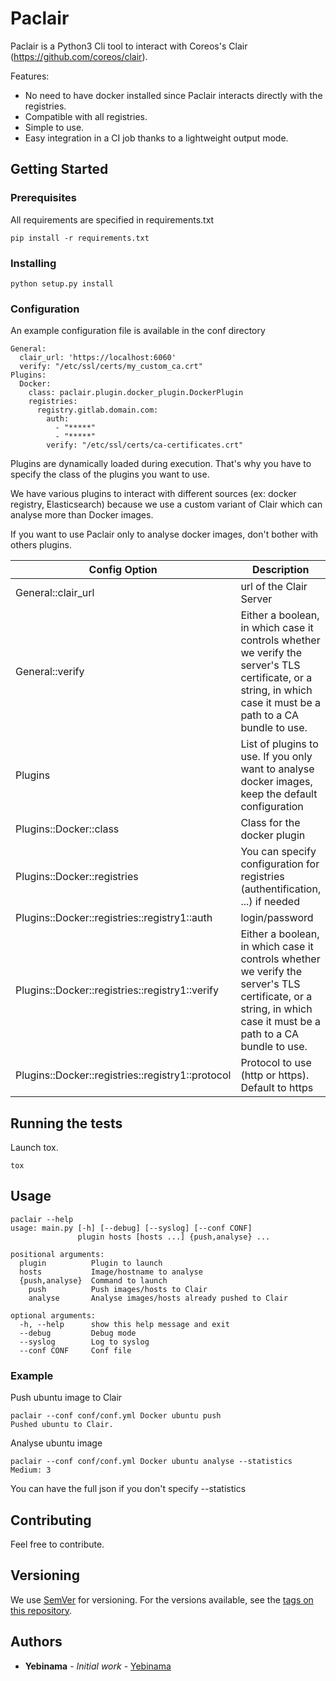 # Paclair

Paclair is a Python3 Cli tool to interact with Coreos's Clair (https://github.com/coreos/clair).

Features:
  - No need to have docker installed since Paclair interacts directly with the registries.
  - Compatible with all registries.
  - Simple to use.
  - Easy integration in a CI job thanks to a lightweight output mode.

## Getting Started

### Prerequisites

All requirements are specified in requirements.txt

```
pip install -r requirements.txt
```

### Installing

```
python setup.py install
```

### Configuration

An example configuration file is available in the conf directory

```
General:
  clair_url: 'https://localhost:6060'
  verify: "/etc/ssl/certs/my_custom_ca.crt"
Plugins:
  Docker:
    class: paclair.plugin.docker_plugin.DockerPlugin
    registries:
      registry.gitlab.domain.com:
        auth:
          - "*****"
          - "*****"
        verify: "/etc/ssl/certs/ca-certificates.crt"
```

Plugins are dynamically loaded during execution. That's why you have to specify the class of the plugins you want to use.

We have various plugins to interact with different sources (ex: docker registry, Elasticsearch) because we use a custom variant of Clair which can analyse more than Docker images.

If you want to use Paclair only to analyse docker images, don't bother with others plugins.

Config Option | Description |
|---|---|
| General::clair_url | url of the Clair Server
| General::verify | Either a boolean, in which case it controls whether we verify the server's TLS certificate, or a string, in which case it must be a path to a CA bundle to use. 
| Plugins | List of plugins to use. If you only want to analyse docker images, keep the default configuration | 
| Plugins::Docker::class | Class for the docker plugin |
| Plugins::Docker::registries | You can specify configuration for registries (authentification, ...) if needed|
| Plugins::Docker::registries::registry1::auth | login/password |
| Plugins::Docker::registries::registry1::verify | Either a boolean, in which case it controls whether we verify the server's TLS certificate, or a string, in which case it must be a path to a CA bundle to use. |
| Plugins::Docker::registries::registry1::protocol | Protocol to use (http or https). Default to https |

## Running the tests

Launch tox.

```
tox
```


## Usage

```
paclair --help
usage: main.py [-h] [--debug] [--syslog] [--conf CONF]
               plugin hosts [hosts ...] {push,analyse} ...

positional arguments:
  plugin          Plugin to launch
  hosts           Image/hostname to analyse
  {push,analyse}  Command to launch
    push          Push images/hosts to Clair
    analyse       Analyse images/hosts already pushed to Clair

optional arguments:
  -h, --help      show this help message and exit
  --debug         Debug mode
  --syslog        Log to syslog
  --conf CONF     Conf file

```

### Example

Push ubuntu image to Clair

```
paclair --conf conf/conf.yml Docker ubuntu push
Pushed ubuntu to Clair.
```

Analyse ubuntu image

```
paclair --conf conf/conf.yml Docker ubuntu analyse --statistics
Medium: 3
```

You can have the full json if you don't specify --statistics

## Contributing

Feel free to contribute.

## Versioning

We use [SemVer](http://semver.org/) for versioning. For the versions available, see the [tags on this repository](https://github.com/your/project/tags). 

## Authors

* **Yebinama** - *Initial work* - [Yebinama](https://github.com/yebinama)


